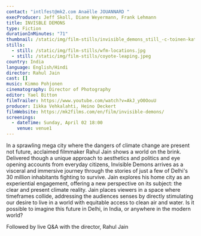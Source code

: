 ```yaml
---
contact: "intlfest@mk2.com Anaëlle JOUANNARD "
execProducer: Jeff Skoll, Diane Weyermann, Frank Lehmann
title: INVISBLE DEMONS
type: Fiction
durationInMinutes: "71"
thumbnail: /static/img/film-stills/invisible_demons_still_-c-toinen-katse-oy-ma.ja.de.-filmproduktions-gmbh-2021-2.jpg
stills:
  - still: /static/img/film-stills/wfm-locations.jpg
  - still: /static/img/film-stills/coyote-leaping.jpeg
country: India
language: English/Hindi
director: Rahul Jain
cast: []
music: Kimmo Pohjonen
cinematography: Director of Photography
editor: Yael Bitton
filmTrailer: https://www.youtube.com/watch?v=AkJ_yO0OouU
producer: Iikka Vehkalahti, Heino Deckert
filmWebsite: https://mk2films.com/en/film/invisible-demons/
screenings:
  - dateTime: Sunday, April 02 18:00
    venue: venue1
---
```

In a sprawling mega city where the dangers of climate change are present not future, acclaimed filmmaker Rahul Jain shows a world on the brink. 
Delivered though a unique approach to aesthetics and politics  and eye opening accounts from everyday citizens, Invisible Demons arrives as a visceral and immersive journey through the stories of just a few of Delhi's 30 million inhabitants fighting to survive. Jain explores his home city as an experiential engagement, offering a new perspective on its subject: the clear and present climate reality. Jain places viewers in a space where timeframes collide, addressing the audiences senses by directly stimulating our desire to live in a world with equitable access to clean air and water. Is it possible to imagine this future in Delhi, in India, or anywhere in the modern world?

Followed by live Q&A with the director, Rahul Jain